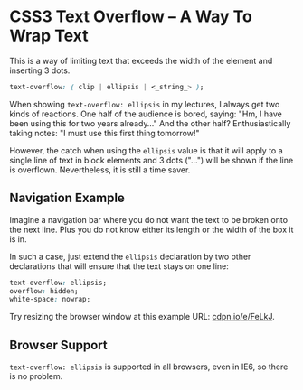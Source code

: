 CSS3 Text Overflow – A Way To Wrap Text
=======================================

This is a way of limiting text that exceeds the width of the element and
inserting 3 dots.

```css
text-overflow: ( clip | ellipsis | <_string_> );
```

When showing `text-overflow: ellipsis` in my lectures, I always get two kinds of
reactions. One half of the audience is bored, saying: "Hm, I have been using
this for two years already…" And the other half? Enthusiastically taking notes:
"I must use this first thing tomorrow!"

However, the catch when using the `ellipsis` value is that it will apply to a
single line of text in block elements and 3 dots ("…") will be shown if the line
is overflown. Nevertheless, it is still a time saver.

Navigation Example
------------------

Imagine a navigation bar where you do not want the text to be broken onto the
next line. Plus you do not know either its length or the width of the box it is
in.

In such a case, just extend the `ellipsis` declaration by two other declarations
that will ensure that the text stays on one line:

```css
text-overflow: ellipsis;
overflow: hidden;
white-space: nowrap;
```

Try resizing the browser window at this example URL:
[cdpn.io/e/FeLkJ](http://cdpn.io/e/FeLkJ).

Browser Support
---------------

`text-overflow: ellipsis` is supported in all browsers, even in IE6, so there is
no problem.

